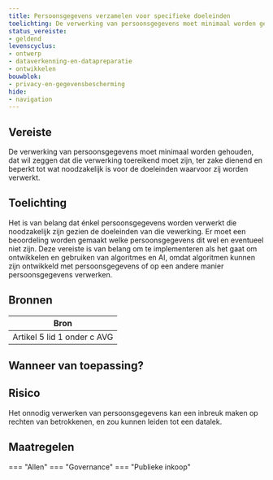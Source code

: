 ```yaml
---
title: Persoonsgegevens verzamelen voor specifieke doeleinden
toelichting: De verwerking van persoonsgegevens moet minimaal worden gehouden, dat wil zeggen dat die verwerking toereikend moet zijn, ter zake dienend en beperkt tot wat noodzakelijk is voor de doeleinden waarvoor zij worden verwerkt. 
status_vereiste:
- geldend
levenscyclus:
- ontwerp
- dataverkenning-en-datapreparatie
- ontwikkelen
bouwblok:
- privacy-en-gegevensbescherming
hide:
- navigation
---
```


<!-- tags -->
## Vereiste

De verwerking van persoonsgegevens moet minimaal worden gehouden, dat wil zeggen dat die verwerking toereikend moet zijn, ter zake dienend en beperkt tot wat noodzakelijk is voor de doeleinden waarvoor zij worden verwerkt.


## Toelichting

Het is van belang dat énkel persoonsgegevens worden verwerkt die noodzakelijk zijn gezien de doeleinden van die vewerking.
Er moet een beoordeling worden gemaakt welke persoonsgegevens dit wel en eventueel niet zijn.
Deze vereiste is van belang om te implementeren als het gaat om ontwikkelen en gebruiken van algoritmes en AI, omdat algoritmen kunnen zijn ontwikkeld met persoonsgegevens of op een andere manier persoonsgegevens verwerken.

## Bronnen

| Bron                        |
|-----------------------------|
|Artikel 5 lid 1 onder c AVG|

## Wanneer van toepassing?


## Risico

Het onnodig verwerken van persoonsgegevens kan een inbreuk maken op rechten van betrokkenen, en zou kunnen leiden tot een datalek.

## Maatregelen

=== "Allen"
	<!-- list_maatregelen vereiste/minimale_verwerking_van_persoonsgegevens -->
=== "Governance"
	<!-- list_maatregelen vereiste/minimale_verwerking_van_persoonsgegevens boubwlok/governance -->
=== "Publieke inkoop"
	<!-- list_maatregelen vereiste/minimale_verwerking_van_persoonsgegevens bouwblok/publieke-inkoop -->
